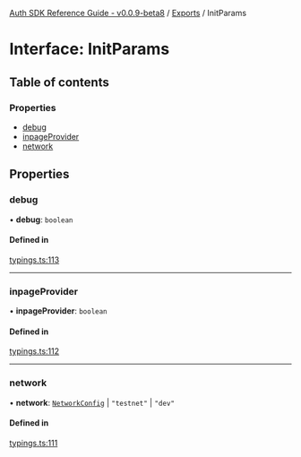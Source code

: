 [Auth SDK Reference Guide - v0.0.9-beta8](../README.md) / [Exports](../modules.md) / InitParams

# Interface: InitParams

## Table of contents

### Properties

- [debug](InitParams.md#debug)
- [inpageProvider](InitParams.md#inpageprovider)
- [network](InitParams.md#network)

## Properties

### debug

• **debug**: `boolean`

#### Defined in

[typings.ts:113](https://github.com/arcana-network/auth/blob/0d1ad75/src/typings.ts#L113)

---

### inpageProvider

• **inpageProvider**: `boolean`

#### Defined in

[typings.ts:112](https://github.com/arcana-network/auth/blob/0d1ad75/src/typings.ts#L112)

---

### network

• **network**: [`NetworkConfig`](NetworkConfig.md) \| `"testnet"` \| `"dev"`

#### Defined in

[typings.ts:111](https://github.com/arcana-network/auth/blob/0d1ad75/src/typings.ts#L111)
